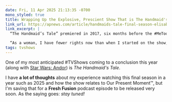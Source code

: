 ```yaml
---
date: Fri, 11 Apr 2025 21:13:35 -0700
mono_styled: true
title: Wrapping Up the Explosive, Prescient Show That is The Handmaid's Tale
link_url: https://apnews.com/article/handmaids-tale-final-season-elisabeth-moss-interview-0b283200ed109e243267b4244eb6d76c
link_excerpt: |
  “The Handmaid’s Tale” premiered in 2017, six months before the #MeToo movement erupted. In 2022, Roe v. Wade was overturned.

  “As a woman, I have fewer rights now than when I started on the show,” says showrunner Yahlin Chang. “I never thought that we would lose Roe v. Wade, even working on the show … And that does start to get infused into our writing.”
tags: tvshows
---
```


One of my most anticipated #TVShows coming to a conclusion this year (along with [Star Wars: Andor](/links/20250303/putting-the-wars-in-star-wars)) is _The Handmaid's Tale_.

I have **a lot of thoughts** about my experience watching this final season in a year such as 2025 and how the show relates to Our Present Moment™, but I'm saving that for a **Fresh Fusion** podcast episode to be released very soon. As the saying goes: _stay tuned!_
